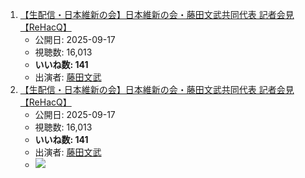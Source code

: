 1.  [【生配信・日本維新の会】日本維新の会・藤田文武共同代表 記者会見【ReHacQ】](/rehacq_fan/ids/https://www.youtube.com/watch?v=h2uDUojYzT0 "wikilink")
    -   公開日: 2025-09-17
    -   視聴数: 16,013
    -   **いいね数: 141**
    -   出演者: [藤田文武](/rehacq_fan/people/藤田文武 "wikilink")
1.  [【生配信・日本維新の会】日本維新の会・藤田文武共同代表 記者会見【ReHacQ】](https://www.youtube.com/watch?v=h2uDUojYzT0)
    -   公開日: 2025-09-17
    -   視聴数: 16,013
    -   **いいね数: 141**
    -   出演者: [藤田文武](/rehacq_fan/people/藤田文武 "wikilink")
    - [![](https://img.youtube.com/vi/h2uDUojYzT0/hqdefault.jpg)](https://www.youtube.com/watch?v=h2uDUojYzT0)

